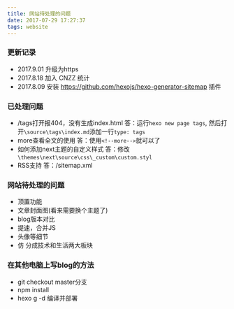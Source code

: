 ```yaml
---
title: 网站待处理的问题
date: 2017-07-29 17:27:37
tags: website
---
```



### 更新记录

- 2017.9.01 升级为https
- 2017.8.18 加入 CNZZ 统计
- 2017.8.09 安装 https://github.com/hexojs/hexo-generator-sitemap 插件

<!--more-->

### 已处理问题

- /tags打开报404，没有生成index.html
答：运行`hexo new page tags`, 然后打开`\source\tags\index.md`添加一行`type: tags`
- more查看全文的使用
答：使用`<!--more-->`就可以了
- 如何添加next主题的自定义样式
答：修改`\themes\next\source\css\_custom\custom.styl`
- RSS支持
答：/sitemap.xml



### 网站待处理的问题

- 顶置功能
- 文章封面图(看来需要换个主题了)
- blog版本对比
- 提速，合并JS
- 头像等细节
- 仿 分成技术和生活两大板块

### 在其他电脑上写blog的方法
* git checkout master分支
* npm install
* hexo g -d 编译并部署


